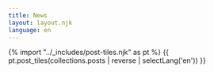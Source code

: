 ```yaml
---
title: News
layout: layout.njk
language: en
---
```



{% import "../_includes/post-tiles.njk" as pt %}
{{ pt.post_tiles(collections.posts | reverse | selectLang('en')) }}